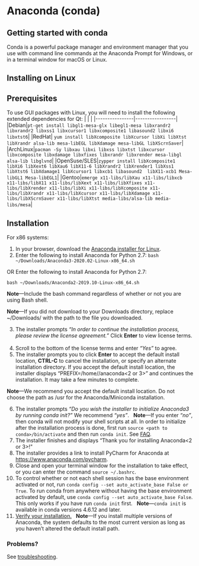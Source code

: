 # Anaconda (conda)

## Getting started with conda
Conda is a powerful package manager and environment manager that you use with command line commands at the Anaconda Prompt for Windows, or in a terminal window for macOS or Linux.

## Installing on Linux

## Prerequisites
To use GUI packages with Linux, you will need to install the following extended dependencies for Qt:
|                |                 |
|----------------|-----------------|
|Debian|`pt-get install libgl1-mesa-glx libegl1-mesa libxrandr2 libxrandr2 libxss1 libxcursor1 libxcomposite1 libasound2 libxi6 libxtst6`|
|RedHat| `yum install libXcomposite libXcursor libXi libXtst libXrandr alsa-lib mesa-libEGL libXdamage mesa-libGL libXScrnSaver`|
|ArchLinux|`pacman -Sy libxau libxi libxss libxtst libxcursor libxcomposite libxdamage libxfixes libxrandr libxrender mesa-libgl  alsa-lib libglvnd`|
|OpenSuse/SLES|`zypper install libXcomposite1 libXi6 libXext6 libXau6 libX11-6 libXrandr2 libXrender1 libXss1 libXtst6 libXdamage1 libXcursor1 libxcb1 libasound2  libX11-xcb1 Mesa-libGL1 Mesa-libEGL1`|
|Gentoo|`emerge x11-libs/libXau x11-libs/libxcb x11-libs/libX11 x11-libs/libXext x11-libs/libXfixes x11-libs/libXrender x11-libs/libXi x11-libs/libXcomposite x11-libs/libXrandr x11-libs/libXcursor x11-libs/libXdamage x11-libs/libXScrnSaver x11-libs/libXtst media-libs/alsa-lib media-libs/mesa`|

## Installation

For x86 systems:

1. In your browser, download the [Anaconda installer for Linux](https://www.anaconda.com/download/#linux).
&nbsp;
2. Enter the following to install Anaconda for Python 2.7:
`bash ~/Downloads/Anaconda3-2020.02-Linux-x86_64.sh` 

OR Enter the following to install Anaconda for Python 2.7:

`bash ~/Downloads/Anaconda2-2019.10-Linux-x86_64.sh`

**Note**—Include the bash command regardless of whether or not you are using Bash shell.

**Note**—If you did not download to your Downloads directory, replace ~/Downloads/ with the path to the file you downloaded.

3. The installer prompts *“In order to continue the installation process, please review the license agreement.”* Click **Enter** to view license terms.
&nbsp;
4. Scroll to the bottom of the license terms and enter *“Yes”* to agree.
&nbsp;
5. The installer prompts you to click **Enter** to accept the default install location, **CTRL-C** to cancel the installation, or specify an alternate installation directory. If you accept the default install location, the installer displays “PREFIX=/home/<user>/anaconda<2 or 3>” and continues the installation. It may take a few minutes to complete.

**Note**—We recommend you accept the default install location. Do not choose the path as /usr for the Anaconda/Miniconda installation.

6. The installer prompts *“Do you wish the installer to initialize Anaconda3 by running conda init?”* We recommend *“yes”*.
&nbsp;
**Note**—If you enter *“no”*, then conda will not modify your shell scripts at all. In order to initialize after the installation process is done, first run `source <path to conda>/bin/activate` and then run `conda init`. See [FAQ](https://docs.anaconda.com/anaconda/user-guide/faq/#distribution-faq-linux-path).
&nbsp;
7. The installer finishes and displays “Thank you for installing Anaconda<2 or 3>!"
&nbsp;
8. The installer provides a link to install PyCharm for Anaconda at https://www.anaconda.com/pycharm.
&nbsp;
9. Close and open your terminal window for the installation to take effect, or you can enter the command `source ~/.bashrc`.
&nbsp;
10. To control whether or not each shell session has the base environment activated or not, run `conda config --set auto_activate_base False or True`. To run conda from anywhere without having the base environment activated by default, use `conda config --set auto_activate_base False`. This only works if you have run `conda init` first.
&nbsp;
**Note**—`conda init` is available in conda versions 4.6.12 and later.
&nbsp;
11. [Verify your installation.](https://docs.anaconda.com/anaconda/install/verify-install/)
&nbsp;
**Note**—If you install multiple versions of Anaconda, the system defaults to the most current version as long as you haven’t altered the default install path.

### Problems?
See [troubleshooting](https://docs.anaconda.com/anaconda/user-guide/troubleshooting/).
